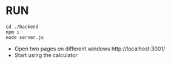 # RUN

```
cd ./backend
npm i
node server.js
```

- Open two pages on different windows http://localhost:3001/
- Start using the calculator
